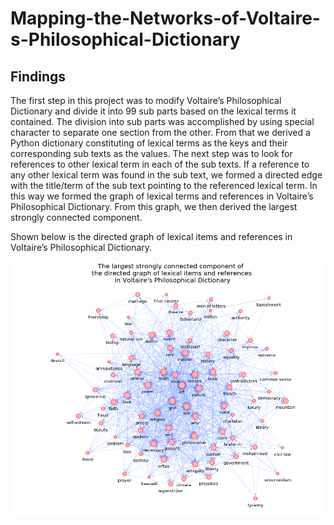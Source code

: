 # Mapping-the-Networks-of-Voltaire-s-Philosophical-Dictionary
## Findings

The first step in this project was to modify Voltaire’s Philosophical Dictionary and divide it into 99 sub parts based on the lexical terms it contained. The division into sub parts was accomplished by using special character to separate one section from the other. From that we derived a Python dictionary constituting of lexical terms as the keys and their corresponding sub texts as the values. The next step was to look for references to other lexical term in each of the sub texts. 
If a reference to any other lexical term was found in the sub text, we formed a directed edge with the title/term of the sub text pointing to the referenced lexical term. In this way we formed the graph of lexical terms and references in Voltaire’s Philosophical Dictionary. From this graph, we then derived the largest strongly connected component.

Shown below is the directed graph of lexical items and references in Voltaire’s Philosophical Dictionary.

![](Images/largest_strongly_connected.png)
